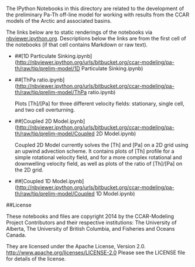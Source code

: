 The IPython Notebooks in this directory are related to the
development of the preliminary Pa-Th off-line model for working with
results from the CCAR models of the Arctic and associated basins.

The links below are to static renderings of the notebooks via
[nbviewer.ipython.org](http://nbviewer.ipython.org/).
Descriptions below the links are from the first cell of the notebooks
(if that cell contains Markdown or raw text).

* ##[1D Particulate Sinking.ipynb](http://nbviewer.ipython.org/urls/bitbucket.org/ccar-modeling/pa-th/raw/tip/prelim-model/1D Particulate Sinking.ipynb)  
    
* ##[ThPa ratio.ipynb](http://nbviewer.ipython.org/urls/bitbucket.org/ccar-modeling/pa-th/raw/tip/prelim-model/ThPa ratio.ipynb)  
    
    Plots [Th]/[Pa] for three different velocity fields: stationary, single cell, and two cell overturning.  

* ##[Coupled 2D Model.ipynb](http://nbviewer.ipython.org/urls/bitbucket.org/ccar-modeling/pa-th/raw/tip/prelim-model/Coupled 2D Model.ipynb)  
    
    Coupled 2D Model currently solves the [Th] and [Pa] on a 2D grid using an upwind advection scheme. It contains plots of [Th] profile for a simple rotational velocity field, and for a more complex rotational and downwelling velocity field, as well as plots of the ratio of [Th]/[Pa] on the 2D grid.  

* ##[Coupled 1D Model.ipynb](http://nbviewer.ipython.org/urls/bitbucket.org/ccar-modeling/pa-th/raw/tip/prelim-model/Coupled 1D Model.ipynb)  
    

##License

These notebooks and files are copyright 2014
by the CCAR-Modeling Project Contributors
and their respective institutions: The University of Alberta,
The University of British Columbia,
and Fisheries and Oceans Canada.

They are licensed under the Apache License, Version 2.0.
http://www.apache.org/licenses/LICENSE-2.0
Please see the LICENSE file for details of the license.
